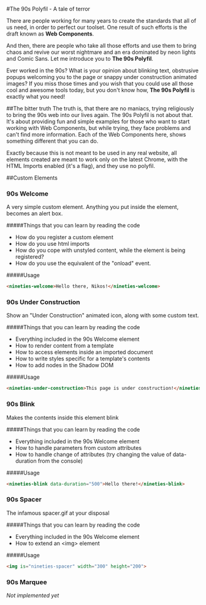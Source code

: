 #The 90s Polyfil - A tale of terror

There are people working for many years to create the standards that all of us need, in order to perfect our toolset. One result of such efforts is the draft known as <b>Web Components</b>.

And then, there are people who take all those efforts and use them to bring chaos and revive our worst nightmare and an era dominated by neon lights and Comic Sans. Let me introduce you to <b>The 90s Polyfil</b>.

Ever worked in the 90s? What is your opinion about blinking text, obstrusive popups welcoming you to the page or snappy under construction animated images? If you miss those times and you wish that you could use all those cool and awesome tools today, but you don't know how, <b>The 90s Polyfil</b> is exactly what you need!

##The bitter truth
The truth is, that there are no maniacs, trying religiously to bring the 90s web into our lives again. The 90s Polyfil is not about that. It's about providing fun and simple examples for those who want to start working with Web Components, but while trying, they face problems and can't find more information. Each of the Web Components here, shows something different that you can do.

Exactly because this is not meant to be used in any real website, all elements created are meant to work only on the latest Chrome, with the HTML Imports enabled (it's a flag), and they use no polyfil.

##Custom Elements
### 90s Welcome
A very simple custom element. Anything you put inside the element, becomes an alert box.

#####Things that you can learn by reading the code
- How do you register a custom element
- How do you use html imports
- How do you cope with unstyled content, while the element is being registered?
- How do you use the equivalent of the "onload" event.

#####Usage
```html
<nineties-welcome>Hello there, Nikos!</nineties-welcome>
```

### 90s Under Construction
Show an "Under Construction" animated icon, along with some custom text.

#####Things that you can learn by reading the code
- Everything included in the 90s Welcome element
- How to render content from a template
- How to access elements inside an imported document
- How to write styles specific for a template's contents
- How to add nodes in the Shadow DOM

#####Usage
```html
<nineties-under-construction>This page is under construction!</nineties-under-construction>
```

### 90s Blink
Makes the contents inside this element blink

#####Things that you can learn by reading the code
- Everything included in the 90s Welcome element
- How to handle parameters from custom attributes
- How to handle change of attributes (try changing the value of data-duration from the console)

#####Usage
```html
<nineties-blink data-duration="500">Hello there!</nineties-blink>
```
### 90s Spacer
The infamous spacer.gif at your disposal

#####Things that you can learn by reading the code
- Everything included in the 90s Welcome element
- How to extend an &lt;img&gt; element

#####Usage
```html
<img is="nineties-spacer" width="300" height="200">
```

### 90s Marquee
_Not implemented yet_


